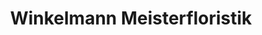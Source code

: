 ---
title: "Winkelmann Meisterfloristik"
url: /wittingen/winkelmann-meisterfloristik/
shop: Blumen
---